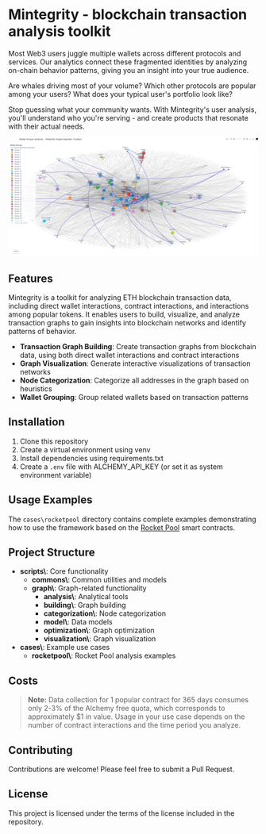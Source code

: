 # Mintegrity - blockchain transaction analysis toolkit

Most Web3 users juggle multiple wallets across different protocols and services. 
Our analytics connect these fragmented identities by analyzing on-chain behavior patterns, giving you an insight into your true audience.

Are whales driving most of your volume? Which other protocols are popular among your users? What does your typical user's portfolio look like?

Stop guessing what your community wants. With Mintegrity's user analysis, you'll understand who you're serving - and create products that resonate with their actual needs.

![Graph Group Highlights](docs/images/graph_group_highlights.png)


## Features
Mintegrity is a toolkit for analyzing ETH blockchain transaction data, including direct wallet interactions, contract interactions, and interactions among popular tokens.
It enables users to build, visualize, and analyze transaction graphs to gain insights into blockchain networks and identify patterns of behavior.

- **Transaction Graph Building**: Create transaction graphs from blockchain data, using both direct wallet interactions and contract interactions
- **Graph Visualization**: Generate interactive visualizations of transaction networks
- **Node Categorization**: Categorize all addresses in the graph based on heuristics
- **Wallet Grouping**: Group related wallets based on transaction patterns


## Installation

1. Clone this repository
2. Create a virtual environment using venv
3. Install dependencies using requirements.txt
4. Create a `.env` file with ALCHEMY_API_KEY (or set it as system environment variable)

## Usage Examples
The `cases\rocketpool` directory contains complete examples demonstrating how to use the framework based on the [Rocket Pool](https://rocketpool.net/) smart contracts.

## Project Structure
- **scripts\\**: Core functionality
  - **commons\\**: Common utilities and models
  - **graph\\**: Graph-related functionality
    - **analysis\\**: Analytical tools
    - **building\\**: Graph building
    - **categorization\\**: Node categorization
    - **model\\**: Data models
    - **optimization\\**: Graph optimization
    - **visualization\\**: Graph visualization
- **cases\\**: Example use cases
  - **rocketpool\\**: Rocket Pool analysis examples

## Costs
> **Note:** Data collection for 1 popular contract for 365 days consumes only 2-3% of the Alchemy free quota, which corresponds to approximately $1 in value. Usage in your use case depends on the number of contract interactions and the time period you analyze.

## Contributing
Contributions are welcome! Please feel free to submit a Pull Request.

## License

This project is licensed under the terms of the license included in the repository.
